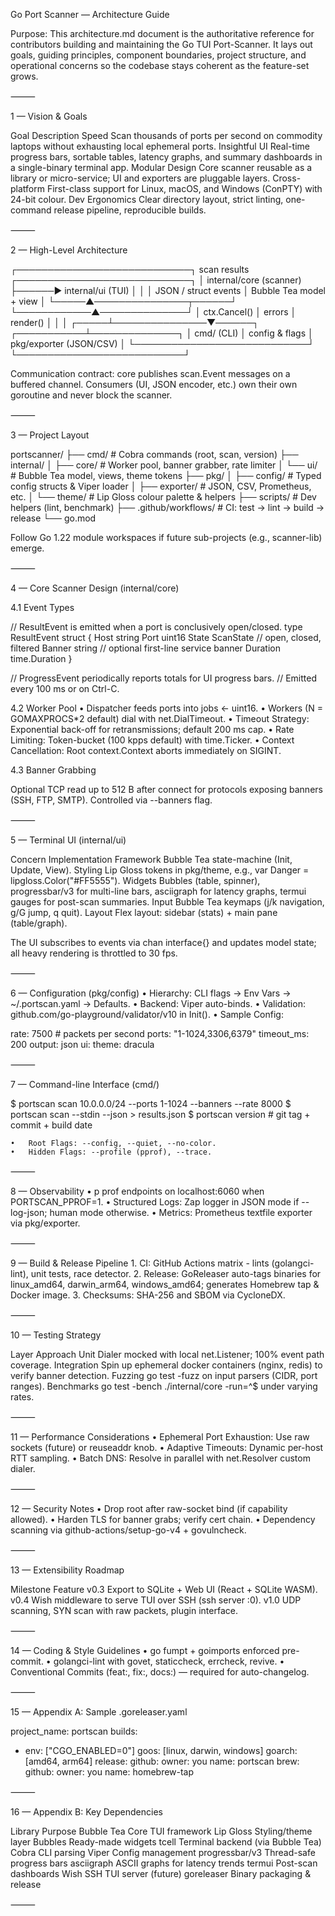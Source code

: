 Go Port Scanner — Architecture Guide

Purpose: This architecture.md document is the authoritative reference for contributors building and maintaining the Go TUI Port-Scanner. It lays out goals, guiding principles, component boundaries, project structure, and operational concerns so the codebase stays coherent as the feature-set grows.

⸻

1 — Vision & Goals

Goal	Description
Speed	Scan thousands of ports per second on commodity laptops without exhausting local ephemeral ports.
Insightful UI	Real-time progress bars, sortable tables, latency graphs, and summary dashboards in a single-binary terminal app.
Modular Design	Core scanner reusable as a library or micro-service; UI and exporters are pluggable layers.
Cross-platform	First-class support for Linux, macOS, and Windows (ConPTY) with 24-bit colour.
Dev Ergonomics	Clear directory layout, strict linting, one-command release pipeline, reproducible builds.


⸻

2 — High-Level Architecture

┌────────────────────────────┐        scan results      ┌────────────────────────────┐
│  internal/core (scanner)   ├──────►  internal/ui (TUI) │
│                            │  JSON / struct events    │   Bubble Tea model + view  │
└─────▲───────────────┬──────┘                         └────────────▲──────────────┘
      │ ctx.Cancel()  │ errors                                     │ render()
      │               │                                           │
┌─────┴───────────────▼──────┐                         ┌───────────┴──────────────┐
│        cmd/ (CLI)          │  config & flags        │ pkg/exporter (JSON/CSV)  │
└────────────────────────────┘                         └───────────────────────────┘

Communication contract: core publishes scan.Event messages on a buffered channel. Consumers (UI, JSON encoder, etc.) own their own goroutine and never block the scanner.

⸻

3 — Project Layout

portscanner/
├── cmd/                # Cobra commands (root, scan, version)
├── internal/
│   ├── core/           # Worker pool, banner grabber, rate limiter
│   └── ui/             # Bubble Tea model, views, theme tokens
├── pkg/
│   ├── config/         # Typed config structs & Viper loader
│   ├── exporter/       # JSON, CSV, Prometheus, etc.
│   └── theme/          # Lip Gloss colour palette & helpers
├── scripts/            # Dev helpers (lint, benchmark)
├── .github/workflows/  # CI: test → lint → build → release
└── go.mod

Follow Go 1.22 module workspaces if future sub-projects (e.g., scanner-lib) emerge.

⸻

4 — Core Scanner Design (internal/core)

4.1 Event Types

// ResultEvent is emitted when a port is conclusively open/closed.
type ResultEvent struct {
    Host     string
    Port     uint16
    State    ScanState // open, closed, filtered
    Banner   string    // optional first-line service banner
    Duration time.Duration
}

// ProgressEvent periodically reports totals for UI progress bars.
//   Emitted every 100 ms or on Ctrl-C.

4.2 Worker Pool
	•	Dispatcher feeds ports into jobs <- uint16.
	•	Workers (N = GOMAXPROCS*2 default) dial with net.DialTimeout.
	•	Timeout Strategy: Exponential back-off for retransmissions; default 200 ms cap.
	•	Rate Limiting: Token-bucket (100 kpps default) with time.Ticker.
	•	Context Cancellation: Root context.Context aborts immediately on SIGINT.

4.3 Banner Grabbing

Optional TCP read up to 512 B after connect for protocols exposing banners (SSH, FTP, SMTP). Controlled via --banners flag.

⸻

5 — Terminal UI (internal/ui)

Concern	Implementation
Framework	Bubble Tea state-machine (Init, Update, View).
Styling	Lip Gloss tokens in pkg/theme, e.g., var Danger = lipgloss.Color("#FF5555").
Widgets	Bubbles (table, spinner), progressbar/v3 for multi-line bars, asciigraph for latency graphs, termui gauges for post-scan summaries.
Input	Bubble Tea keymaps (j/k navigation, g/G jump, q quit).
Layout	Flex layout: sidebar (stats) + main pane (table/graph).

The UI subscribes to events via chan interface{} and updates model state; all heavy rendering is throttled to 30 fps.

⸻

6 — Configuration (pkg/config)
	•	Hierarchy: CLI flags → Env Vars → ~/.portscan.yaml → Defaults.
	•	Backend: Viper auto-binds.
	•	Validation: github.com/go-playground/validator/v10 in Init().
	•	Sample Config:

rate: 7500       # packets per second
ports: "1-1024,3306,6379"
timeout_ms: 200
output: json
ui:
  theme: dracula


⸻

7 — Command-line Interface (cmd/)

$ portscan scan 10.0.0.0/24 --ports 1-1024 --banners --rate 8000
$ portscan scan --stdin --json > results.json
$ portscan version   # git tag + commit + build date

	•	Root Flags: --config, --quiet, --no-color.
	•	Hidden Flags: --profile (pprof), --trace.

⸻

8 — Observability
	•	p prof endpoints on localhost:6060 when PORTSCAN_PPROF=1.
	•	Structured Logs: Zap logger in JSON mode if --log-json; human mode otherwise.
	•	Metrics: Prometheus textfile exporter via pkg/exporter.

⸻

9 — Build & Release Pipeline
	1.	CI: GitHub Actions matrix - lints (golangci-lint), unit tests, race detector.
	2.	Release: GoReleaser auto-tags binaries for linux_amd64, darwin_arm64, windows_amd64; generates Homebrew tap & Docker image.
	3.	Checksums: SHA-256 and SBOM via CycloneDX.

⸻

10 — Testing Strategy

Layer	Approach
Unit	Dialer mocked with local net.Listener; 100% event path coverage.
Integration	Spin up ephemeral docker containers (nginx, redis) to verify banner detection.
Fuzzing	go test -fuzz on input parsers (CIDR, port ranges).
Benchmarks	go test -bench ./internal/core -run=^$ under varying rates.


⸻

11 — Performance Considerations
	•	Ephemeral Port Exhaustion: Use raw sockets (future) or reuseaddr knob.
	•	Adaptive Timeouts: Dynamic per-host RTT sampling.
	•	Batch DNS: Resolve in parallel with net.Resolver custom dialer.

⸻

12 — Security Notes
	•	Drop root after raw-socket bind (if capability allowed).
	•	Harden TLS for banner grabs; verify cert chain.
	•	Dependency scanning via github-actions/setup-go-v4 + govulncheck.

⸻

13 — Extensibility Roadmap

Milestone	Feature
v0.3	Export to SQLite + Web UI (React + SQLite WASM).
v0.4	Wish middleware to serve TUI over SSH (ssh server :0).
v1.0	UDP scanning, SYN scan with raw packets, plugin interface.


⸻

14 — Coding & Style Guidelines
	•	go fumpt + goimports enforced pre-commit.
	•	golangci-lint with govet, staticcheck, errcheck, revive.
	•	Conventional Commits (feat:, fix:, docs:) — required for auto-changelog.

⸻

15 — Appendix A: Sample .goreleaser.yaml

project_name: portscan
builds:
  - env: ["CGO_ENABLED=0"]
    goos: [linux, darwin, windows]
    goarch: [amd64, arm64]
release:
  github:
    owner: you
    name: portscan
brew:
  github:
    owner: you
    name: homebrew-tap


⸻

16 — Appendix B: Key Dependencies

Library	Purpose
Bubble Tea	Core TUI framework
Lip Gloss	Styling/theme layer
Bubbles	Ready-made widgets
tcell	Terminal backend (via Bubble Tea)
Cobra	CLI parsing
Viper	Config management
progressbar/v3	Thread-safe progress bars
asciigraph	ASCII graphs for latency trends
termui	Post-scan dashboards
Wish	SSH TUI server (future)
goreleaser	Binary packaging & release


⸻

